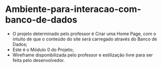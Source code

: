 # Ambiente-para-interacao-com-banco-de-dados


- O projeto determinado pelo professor é Criar uma Home Page, com o intuito de que o conteúdo do site será carregado através do Banco de Dados;
- Este é o Módulo 0 do Projeto;
- Wireframe disponibilizada pelo professor e estilização livre para ser feita pelo desenvolvedor.
